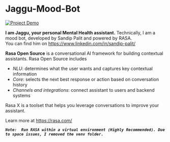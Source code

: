 # Jaggu-Mood-Bot

[![Project Demo](https://img.youtube.com/vi/uxt3qTQYQZg/0.jpg)](https://www.youtube.com/watch?v=uxt3qTQYQZg)

**I am Jaggu, your personal Mental Health assistant.** Technically,
      I am a mood bot, developed by Sandip Palit and powered by RASA. <br> You can find
      him on https://www.linkedin.com/in/sandip-palit/

**Rasa Open Source** is a conversational AI framework for building contextual assistants.
Rasa Open Source includes

- _NLU_: determines what the user wants and captures key contextual information
- _Core_: selects the next best response or action based on conversation history
- _Channels and integrations_: connect assistant to users and backend systems

Rasa X is a toolset that helps you leverage conversations to improve your assistant.

Learn more at https://rasa.com/ 

_**`Note:  Run RASA within a virtual environment (Highly Recommended). Due to space issues, I removed the venv folder.`**_
